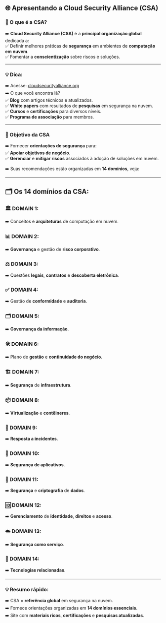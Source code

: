 ## 🌐 Apresentando a Cloud Security Alliance (CSA)

### 📌 O que é a CSA?
➡️ **Cloud Security Alliance (CSA)** é a **principal organização global** dedicada a:  
✅ Definir melhores práticas de **segurança** em ambientes de **computação em nuvem**.  
✅ Fomentar a **conscientização** sobre riscos e soluções.

---

### 💡 Dica:  
➡️ Acesse: [cloudsecurityalliance.org](https://cloudsecurityalliance.org)  
➡️ O que você encontra lá?  
✅ **Blog** com artigos técnicos e atualizados.  
✅ **White papers** com resultados de **pesquisas** em segurança na nuvem.  
✅ **Cursos** e **certificações** para diversos níveis.  
✅ **Programa de associação** para membros.

---

### 🎯 Objetivo da CSA
➡️ Fornecer **orientações de segurança** para:  
✅ **Apoiar objetivos de negócio**.  
✅ **Gerenciar** e **mitigar riscos** associados à adoção de soluções em nuvem.

➡️ Suas recomendações estão organizadas em **14 domínios**, veja:

---

## 🗂️ **Os 14 domínios da CSA:**

### 🏛️ DOMAIN 1:  
➡️ Conceitos e **arquiteturas** de computação em nuvem.

### 📊 DOMAIN 2:  
➡️ **Governança** e gestão de **risco corporativo**.

### ⚖️ DOMAIN 3:  
➡️ Questões **legais**, **contratos** e **descoberta eletrônica**.

### ✅ DOMAIN 4:  
➡️ Gestão de **conformidade** e **auditoria**.

### 🗂️ DOMAIN 5:  
➡️ **Governança da informação**.

### 🛠️ DOMAIN 6:  
➡️ Plano de **gestão** e **continuidade do negócio**.

### 🏗️ DOMAIN 7:  
➡️ **Segurança** de **infraestrutura**.

### 📦 DOMAIN 8:  
➡️ **Virtualização** e **contêineres**.

### 🚨 DOMAIN 9:  
➡️ **Resposta a incidentes**.

### 🔐 DOMAIN 10:  
➡️ **Segurança de aplicativos**.

### 🔑 DOMAIN 11:  
➡️ **Segurança** e **criptografia** de **dados**.

### 🆔 DOMAIN 12:  
➡️ **Gerenciamento** de **identidade**, **direitos** e **acesso**.

### ☁️ DOMAIN 13:  
➡️ **Segurança como serviço**.

### 🧩 DOMAIN 14:  
➡️ **Tecnologias relacionadas**.

---

### 💡 Resumo rápido:
➡️ CSA = **referência global** em segurança na nuvem.  
➡️ Fornece orientações organizadas em **14 domínios essenciais**.  
➡️ Site com **materiais ricos**, **certificações** e **pesquisas atualizadas**.
